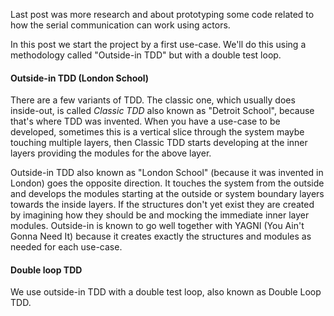 Last post was more research and about prototyping some code related to how the serial communication can work using actors.

In this post we start the project by a first use-case. We'll do this using a methodology called "Outside-in TDD" but with a double test loop.

#### Outside-in TDD (London School)

There are a few variants of TDD. The classic one, which usually does inside-out, is called _Classic TDD_ also known as "Detroit School", because that's where TDD was invented. When you have a use-case to be developed, sometimes this is a vertical slice through the system maybe touching multiple layers, then Classic TDD starts developing at the inner layers providing the modules for the above layer.

Outside-in TDD also known as "London School" (because it was invented in London) goes the opposite direction. It touches the system from the outside and develops the modules starting at the outside or system boundary layers towards the inside layers. If the structures don't yet exist they are created by imagining how they should be and mocking the immediate inner layer modules. Outside-in is known to go well together with YAGNI (You Ain't Gonna Need It) because it creates exactly the structures and modules as needed for each use-case.

#### Double loop TDD

We use outside-in TDD with a double test loop, also known as Double Loop TDD. 
